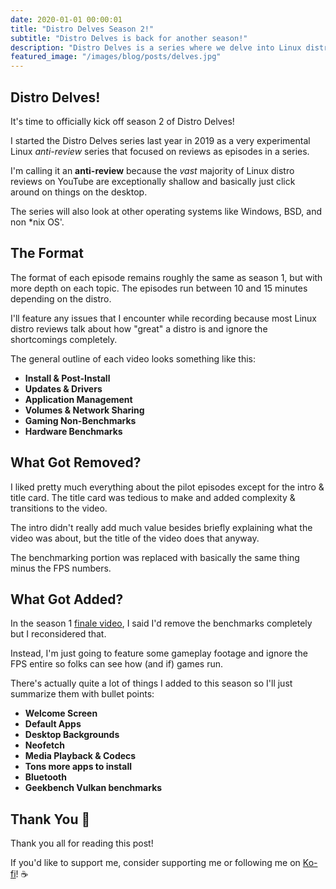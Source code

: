 ```yaml
---
date: 2020-01-01 00:00:01
title: "Distro Delves Season 2!"
subtitle: "Distro Delves is back for another season!"
description: "Distro Delves is a series where we delve into Linux distros and operating systems in general!"
featured_image: "/images/blog/posts/delves.jpg"
---
```


## Distro Delves!

It's time to officially kick off season 2 of Distro Delves!

I started the Distro Delves series last year in 2019 as a very experimental Linux *anti-review* series that focused on reviews as episodes in a series.

I'm calling it an **anti-review** because the _vast_ majority of Linux distro reviews on YouTube are exceptionally shallow and basically just click around on things on the desktop.

The series will also look at other operating systems like Windows, BSD, and non *nix OS'.

## The Format

The format of each episode remains roughly the same as season 1, but with more depth on each topic. The episodes run between 10 and 15 minutes depending on the distro.

I'll feature any issues that I encounter while recording because most Linux distro reviews talk about how "great" a distro is and ignore the shortcomings completely.

The general outline of each video looks something like this:

* **Install & Post-Install**
* **Updates & Drivers**
* **Application Management**
* **Volumes & Network Sharing**
* **Gaming Non-Benchmarks**
* **Hardware Benchmarks**

## What Got Removed?

I liked pretty much everything about the pilot episodes except for the intro & title card. The title card was tedious to make and added complexity & transitions to the video.

The intro didn't really add much value besides briefly explaining what the video was about, but the title of the video does that anyway.

The benchmarking portion was replaced with basically the same thing minus the FPS numbers.

## What Got Added?

In the season 1 [finale video](https://www.youtube.com/watch?v=-6kQRU_EhuA), I said I'd remove the benchmarks completely but I reconsidered that. 

Instead, I'm just going to feature some gameplay footage and ignore the FPS entire so folks can see how (and if) games run.

There's actually quite a lot of things I added to this season so I'll just summarize them with bullet points:

* **Welcome Screen**
* **Default Apps**
* **Desktop Backgrounds**
* **Neofetch**
* **Media Playback & Codecs**
* **Tons more apps to install**
* **Bluetooth**
* **Geekbench Vulkan benchmarks**

## Thank You 🚀

Thank you all for reading this post!

If you'd like to support me, consider supporting me or following me on [Ko-fi](https://ko-fi.com/egeeirl)! ☕
